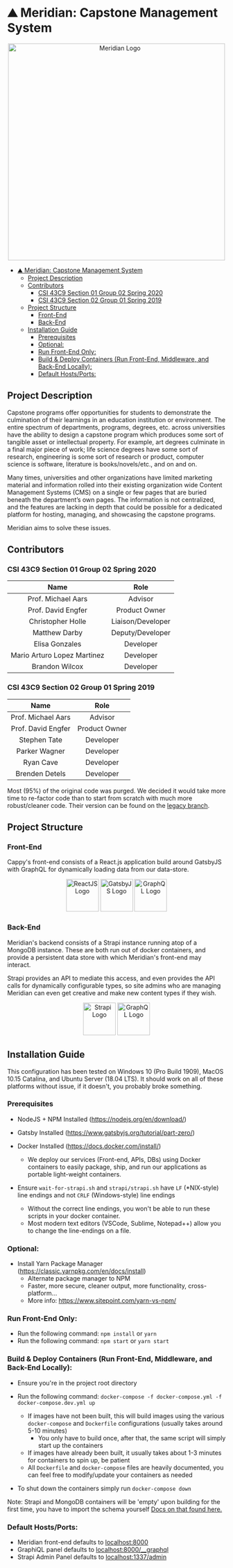 # ⛰️ Meridian: Capstone Management System

<p align="center">
    <img src="https://i.imgur.com/gSbd0DD.png" width="500" alt="Meridian Logo">
</p>

- [⛰️ Meridian: Capstone Management System](#%e2%9b%b0%ef%b8%8f-meridian-capstone-management-system)
  - [Project Description](#project-description)
  - [Contributors](#contributors)
    - [CSI 43C9 Section 01 Group 02 Spring 2020](#csi-43c9-section-01-group-02-spring-2020)
    - [CSI 43C9 Section 02 Group 01 Spring 2019](#csi-43c9-section-02-group-01-spring-2019)
  - [Project Structure](#project-structure)
    - [Front-End](#front-end)
    - [Back-End](#back-end)
  - [Installation Guide](#installation-guide)
    - [Prerequisites](#prerequisites)
    - [Optional:](#optional)
    - [Run Front-End Only:](#run-front-end-only)
    - [Build & Deploy Containers (Run Front-End, Middleware, and Back-End Locally):](#build--deploy-containers-run-front-end-middleware-and-back-end-locally)
    - [Default Hosts/Ports:](#default-hostsports)

## Project Description

Capstone programs offer opportunities for students to demonstrate the culmination of their learnings in an education institution or environment. The entire spectrum of departments, programs, degrees, etc. across universities have the ability to design a capstone program which produces some sort of tangible asset or intellectual property. For example, art degrees culminate in a final major piece of work; life science degrees have some sort of research, engineering is some sort of research or product, computer science is software, literature is books/novels/etc., and on and on.

Many times, universities and other organizations have limited marketing material and information rolled into their existing organization wide Content Management Systems (CMS) on a single or few pages that are buried beneath the department’s own pages. The information is not centralized, and the features are lacking in depth that could be possible for a dedicated platform for hosting, managing, and showcasing the capstone programs.

Meridian aims to solve these issues.

## Contributors

### CSI 43C9 Section 01 Group 02 Spring 2020

|            Name             |       Role        |
| :-------------------------: | :---------------: |
|     Prof. Michael Aars      |      Advisor      |
|     Prof. David Engfer      |   Product Owner   |
|      Christopher Holle      | Liaison/Developer |
|        Matthew Darby        | Deputy/Developer  |
|       Elisa Gonzales        |     Developer     |
| Mario Arturo Lopez Martinez |     Developer     |
|       Brandon Wilcox        |     Developer     |

### CSI 43C9 Section 02 Group 01 Spring 2019

|        Name        |     Role      |
| :----------------: | :-----------: |
| Prof. Michael Aars |    Advisor    |
| Prof. David Engfer | Product Owner |
|    Stephen Tate    |   Developer   |
|   Parker Wagner    |   Developer   |
|     Ryan Cave      |   Developer   |
|   Brenden Detels   |   Developer   |

Most (95%) of the original code was purged. We decided it would take more time to re-factor code than to start from scratch with much more robust/cleaner code. Their version can be found on the [legacy branch](#to-do).

## Project Structure

### Front-End

Cappy's front-end consists of a React.js application build around GatsbyJS with GraphQL for dynamically loading data from our data-store.

<p align="center">
    <img src="https://i.pinimg.com/originals/84/b1/06/84b1065e798f61aa80b8670a4b6fbb4d.png" width="75" alt="ReactJS Logo">
    <img src="https://www.gatsbyjs.org/Gatsby-Monogram.svg" width="75" alt="GatsbyJS Logo">
    <img src="https://upload.wikimedia.org/wikipedia/commons/1/17/GraphQL_Logo.svg" width="75" alt="GraphQL Logo">
</p>
             
### Back-End

Meridian's backend consists of a Strapi instance running atop of a MongoDB instance. These are both run out of docker containers, and provide a persistent data store with which Meridian's front-end may interact.

Strapi provides an API to mediate this access, and even provides the API calls for dynamically configurable types, so site admins who are managing Meridian can even get creative and make new content types if they wish.

<p align="center">
    <img src="https://seeklogo.com/images/S/strapi-logo-3566BEBAAE-seeklogo.com.png" width="75" alt="Strapi Logo">
    <img src="https://www.pngitem.com/pimgs/m/385-3850359_icon-mongodb-logo-hd-png-download.png" width="75" alt="GraphQL Logo">
</p>

## Installation Guide

This configuration has been tested on Windows 10 (Pro Build 1909), MacOS 10.15 Catalina, and Ubuntu Server (18.04 LTS). It should work on all of these platforms without issue, if it doesn't, you probably broke something.

### Prerequisites

- NodeJS + NPM Installed (https://nodejs.org/en/download/)

- Gatsby Installed (https://www.gatsbyjs.org/tutorial/part-zero/)

- Docker Installed (https://docs.docker.com/install/)

  - We deploy our services (Front-end, APIs, DBs) using Docker containers to easily package, ship, and run our applications as portable light-weight containers.


- Ensure `wait-for-strapi.sh` and `strapi/strapi.sh` have `LF` (\*NIX-style) line endings and not `CRLF` (Windows-style) line endings

  - Without the correct line endings, you won't be able to run these scripts in your docker container.
  - Most modern text editors (VSCode, Sublime, Notepad++) allow you to change the line-endings on a file.

### Optional:

- Install Yarn Package Manager (https://classic.yarnpkg.com/en/docs/install)
  - Alternate package manager to NPM
  - Faster, more secure, cleaner output, more functionality, cross-platform...
  - More info: https://www.sitepoint.com/yarn-vs-npm/

### Run Front-End Only:

- Run the following command: `npm install` or `yarn`
- Run the following command: `npm start` or `yarn start`

### Build & Deploy Containers (Run Front-End, Middleware, and Back-End Locally):

- Ensure you're in the project root directory

- Run the following command: `docker-compose -f docker-compose.yml -f docker-compose.dev.yml up`
  - If images have not been built, this will build images using the various `docker-compose` and `Dockerfile` configurations (usually takes around 5-10 minutes)
    - You only have to build once, after that, the same script will simply start up the containers
  - If images have already been built, it usually takes about 1-3 minutes for containers to spin up, be patient
  - All `Dockerfile` and `docker-compose` files are heavily documented, you can feel free to modify/update your containers as needed
  

- To shut down the containers simply run `docker-compose down`

Note: Strapi and MongoDB containers will be 'empty' upon building for the first time, you have to import the schema yourself [Docs on that found here.](#to-do)

### Default Hosts/Ports:

- Meridian front-end defaults to [localhost:8000](http://localhost:8000)
- GraphiQL panel defaults to [localhost:8000/\_\_graphql](http://locahost:8000/__graphql)
- Strapi Admin Panel defaults to [localhost:1337/admin](http://localhost:1337/admin)
